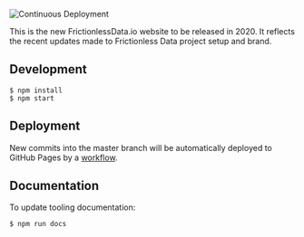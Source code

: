![Continuous Deployment](https://github.com/frictionlessdata/website-v2/workflows/Continuous%20Deployment/badge.svg)

This is the new FrictionlessData.io website to be released in 2020. It reflects the recent updates made to Frictionless Data project setup and brand.

## Development

```console
$ npm install
$ npm start
```

## Deployment

New commits into the master branch will be automatically deployed to GitHub Pages by a [workflow](.github/workflows/main.yml).

## Documentation

To update tooling documentation:

```console
$ npm run docs
```
